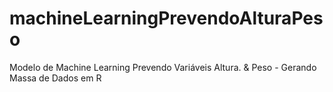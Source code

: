 # machineLearningPrevendoAlturaPeso
 Modelo de Machine Learning Prevendo Variáveis Altura. &amp; Peso - Gerando Massa de Dados em R
